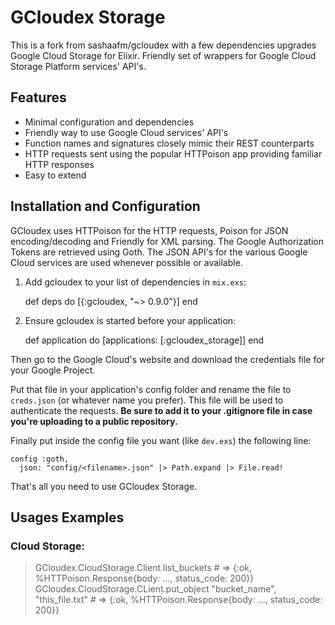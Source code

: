 # GCloudex Storage

 This is a fork from sashaafm/gcloudex with a few dependencies upgrades
 Google Cloud Storage for Elixir.
 Friendly set of wrappers for Google Cloud Storage Platform services' API's. 

## Features
- Minimal configuration and dependencies
- Friendly way to use Google Cloud services' API's
- Function names and signatures closely mimic their REST counterparts
- HTTP requests sent using the popular HTTPoison app providing familiar HTTP responses
- Easy to extend
  
## Installation and Configuration

GCloudex uses HTTPoison for the HTTP requests, Poison for JSON encoding/decoding and Friendly for XML parsing. The Google Authorization Tokens are retrieved using Goth. The JSON API's for the various Google Cloud services are used whenever possible or available. 

  1. Add gcloudex to your list of dependencies in `mix.exs`:

        def deps do
          [{:gcloudex, "~> 0.9.0"}]
        end

  2. Ensure gcloudex is started before your application:

        def application do
          [applications: [:gcloudex_storage]]
        end

Then go to the Google Cloud's website and download the credentials file for your Google Project. 

Put that file in your application's config folder and rename the file to 
`creds.json` (or whatever name you prefer). This file will be used to authenticate the requests. **Be sure to add it to your .gitignore file in case you're uploading to a public repository.**

Finally put inside the config file you want (like `dev.exs`) the following line:

    config :goth, 
      json: "config/<filename>.json" |> Path.expand |> File.read!

That's all you need to use GCloudex Storage.

## Usages Examples

### Cloud Storage:
> GCloudex.CloudStorage.Client.list_buckets # => {:ok, %HTTPoison.Response{body: ..., status_code: 200}}
> GCloudex.CloudStorage.CLient.put_object "bucket_name", "this_file.txt" # => {:ok, %HTTPoison.Response{body: ..., status_code: 200}}
